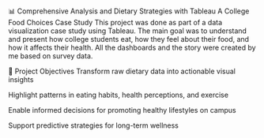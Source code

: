 📊 Comprehensive Analysis and Dietary Strategies with Tableau
A College Food Choices Case Study
This project was done as part of a data visualization case study using Tableau. The main goal was to understand and present how college students eat, how they feel about their food, and how it affects their health. All the dashboards and the story were created by me based on survey data.

🎯 Project Objectives
Transform raw dietary data into actionable visual insights

Highlight patterns in eating habits, health perceptions, and exercise

Enable informed decisions for promoting healthy lifestyles on campus

Support predictive strategies for long-term wellness

